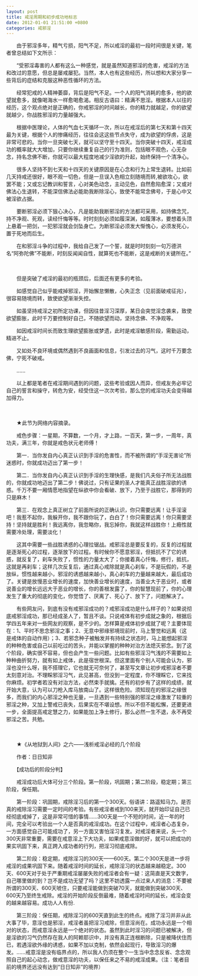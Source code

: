 ```yaml
---
layout: post
title: 戒淫周期和初步成功地标志
date: 2012-01-01 21:51:00 +0800
categories: 戒邪淫
---
```


　　由于邪淫多年，精气亏损，阳气不足，所以戒淫的最初一段时间很是关键，笔者曾总结如下文所示：
　　“受邪淫毒害的人都有这么一种感觉，就是虽然知道邪淫的危害，戒淫的方法和改过的意愿，但总是屡戒屡犯。当然，本人也有这些经历，所以想和大家分享一些背后的症结和克服这种恶性循环的方法。
　　经常犯戒的人精神萎靡，背后是阳气不足。一个人的阳气消耗的愈多，他的欲望就愈多，就像喝海水一样愈喝愈渴。相反古语曰：精满不思淫。根据本人以往的经历，这个观点绝对是正确的，你戒邪淫的时间越长，你的精力就越足，你的欲望就越少，你战胜邪淫的力量越强大。
　　根据中医理论，人体的气血七天循环一次，所以在戒淫后的第七天和第十四天最为关键，根据个人的惨痛经历，往往会这这些节点失守，成为欲望的俘虏，这是非常可悲的。当你一旦突破七天，就可以坚守至十四天。当你突破十四天，戒淫成功的概率就大大增加，只要你继续重复自己的行为准则，包括眼不观色，心无杂念，持名念佛不断，你就可以最大程度地减少淫欲的升起，始终保持一个清净心。
　　很多人坚持不到七天和十四天的关键原因是在心念和行为上常生退转。比如前几天持戒还很好，眼不观一切色，但是一旦误入色相立刻随境而转,被欲攻心，欲罢不能；又或忘记教训和誓言，心对美色动念，主动见色，自然愈陷愈深；又或对佛法心生退转，不能深信佛法必能助我断除淫心，致使不能常念佛号，于是心中又被淫欲占据。
　　要断邪淫必须下狠心决心，凡是能助我断邪淫的方法都可采用，如持佛念咒，持不净观、死观，读经忏悔等等。时时刻刻必须如履深渊，如履薄冰，要想着头顶上悬着一把剑，一犯邪淫就会剑坠身亡。为断邪淫必须发大惭愧心，必须发死心，置于死地而后生。
　　在和邪淫斗争的过程中，我给自己发了一个誓，就是时时刻刻一句万德洪名“阿弥陀佛”不能断，时刻反闻闻自性，就算死也不能断，这是戒断的关键所在。”
　　 
　　但是突破了戒淫的最初的瓶颈后，后面还有更多的考验。
　　如感觉自己似乎能戒掉邪淫，开始懈怠懒散，心失正念（见前面破戒征兆），很容易随境而转，致使欲望渐渐失控。
　　如虽坚持戒淫之初所定功课，但因往昔淫习深厚，某日会突觉淫念袭来，致使欲望膨胀，此时千万要控制好自己，不随欲望而动，坚持念佛、不净观等。
　　如因戒淫时间长而致生理欲望膨胀或梦遗，此时是戒淫敏感阶段，需勤运动，精进不止。
　　又如处不良环境或偶然遇到不良画面和信息，引发过去的习气，这时千万要念佛，宁死不破戒。
　　……
　　以上都是笔者在戒淫期间遇到的问题，这些考验或因人而异，但戒友务必牢记自己的誓言和操守，转危为安，经受住这一次次考验，那么您的戒淫功夫会变得越加得力。
　　 
　　★此节为网络内容摘录。
　　戒色步骤：一星期，不算数，一个月，才上路，一百天，第一步，一周年，真功夫，满三年，你就是戒色状元老师傅！
　　第一．当你发自内心真正认识到手淫的危害性，而不被所谓的“手淫无害论”所迷惑时，你就成功迈出了第一步！
　　第二．当你发自内心真正认识到手淫的生理快感，是我们凡夫俗子所无法战胜的，你就成功地迈出了第二步！佛说过，只有证果的圣人才能真正战胜淫欲的诱惑。千万不要一厢情愿地指望在纵欲中你会看破、放下，乃至于战胜它，那得到的只是麻木！
　　第三．在观念上真正树立了前面所说的正确认识，你只需要远离！让手淫滚吧！我惹不起你，我躲开你，我不跟你玩了，白白了！你只需要远离！你只需要坚持！坚持就是胜利！我远离你，我忽略你，我忘掉你，我就这样战胜你！上瘾性就需要冷处理，需要淡化！
　　这其中需要一些战胜诱惑的心理拉锯战。戒邪淫总是要反复的，反复的过程就是逐渐死心的过程，逐渐放下的过程。有时候你不愿意邪淫，但抵抗不了它的诱惑，就反复了，刹车失败了，惯性的力量太大了；你接着真心忏悔，修行，抵抗，这就是再刹车；这样几次反复后，通过真心戒除就是真心刹车，不是玩假的，不是放纵，惯性越来越小，邪淫的诱惑越来越小，真心刹车的力量越来越大，最后成功了。关键是放慢恶业增长的速度，加快善业增长的速度，当善业大于恶业时，或者说善业的增长远远大于恶业的增长，你的善根发露了，你的智慧现前了，你的心理发生了重大的彻底的变化，你觉悟了、厌离了、死心了、放下了，问题解决了。
　　有些网友问，到底有没有戒邪淫成功的？戒邪淫成功是什么样子的？如果说彻底戒邪淫成功，那已经成圣人了，暂且不谈。只说戒体有初步成就之象的，根据后学四五年来对一些网友的观察，是不少的。怎样算是戒体初步成就了呢？主要体现在：1、平时不思念邪淫之事；2、无意中邪缘邪境现前时，马上警觉和远离（这是戒体的自动作用）；3、若邪念种子被触发并有持续之状态时，马上能想起邪淫的种种危害或自己以前吃过的苦头，并能以掌握的种种对治方法熄灭邪念。到了这个阶段，确实很不容易，但也会产生一些问题。比如有些邪淫习气浅的不需要如上种种曲折努力，就有如上戒体，此是宿世根深。但这里面有个别人可能会认为，邪淫也没什么呀，我不搭理它，它也就无可奈何了，甚至写文章让初步戒邪淫者不要太刻意对治。不理睬邪淫习气，此见甚高，但没到一定程度，你不理睬它，它来找你麻烦。初学者若没有对治方法，必然束手就擒。还有的初步有了这样的成绩，就开始大意，认为可以刀枪入库马放南山了。这样很危险。须知现在的邪淫之缘很多，而我们的内心邪淫之种也无量，一旦遇到一些特别强的邪淫之缘激发了较重的邪淫之种，又加上警戒已丧失，后果实在不堪设想。所以不但不能松懈，还要更进一步，全面提高戒定慧之力，如果能加上净土修行，那么必然一生不退，永不再受邪淫之苦。共勉。
　　 
　　★《从地狱到人间》之六——浅析戒淫必经的几个阶段
　　作者：日日知非
　　【成功后的阶段分判】
　　戒淫成功后大体可分三个阶段。第一阶段，巩固期；第二阶段，稳定期；第三阶段，保任期。
　　第一阶段：巩固期，戒除淫习后的第一个300天。俗语讲：路遥知马力。是否真的戒除淫习需要一定时间的考验。有些戒淫者戒到100来天，就开始印证自己已经彻底戒掉了，这是非常可惜的事情……300天是一个不短的时间，近一年的时间，完全可以考验出一个人是否真的戒淫成功。在这个过程中，戒淫者心态复杂，一方面感觉自己可能成功了，另一方面又害怕淫习复发。对戒淫者来说，头一个300天非常重要，需要在戒意淫上下大功夫，如果戒意淫做的好，就可以把成功的果实巩固下来，真正跨入成功者的行列，把淫习彻底戒除。
　　第二阶段：稳定期，戒除淫习的300天——600天。第二个300天是进一步将戒淫的成果巩固下来。随着戒淫时间的延长，戒除淫习的状态越来越稳定。300天、600天对于处于严重期戒淫屡屡失败的戒淫者会有一疑：这简直是天文数字，自己哪里做的到？岂不是成功无望了吗？这里不妨透露一点过来人的消息：不要被所谓的300天、600天唬住，只要戒淫能做到突破70天，就能做到突破300天、600天乃至终生戒除。戒淫的开始阶段反倒最难，随着戒淫时间的延长，戒淫会变的越来越容易。成功人人有份.
　　第三阶段：保任期，戒除淫习的600天直到此生的终点。戒除了淫习并非从此大事了毕，意淫也是邪淫，戒淫者虽把淫习戒除，但意淫尚在。成功永远是一个相对的状态，而戒意淫永远是一个绝对的状态。虽然到此时淫习的问题已被解决，但是淫欲的习气仍然存在我人的阿赖耶识中，并没有真正连根断除，只是被降伏住而已，若遇淫欲外缘的诱惑，如果不加以克制，依然会起现行，导致淫习的爆发。……戒意淫是没有临界点的，所以我人仍须在整个一生当中念念反省、念念观照自己的起心动念，做戒意淫的功夫，以保任来之不易的戒淫成果。（注：笔者目前的境界还远没有达到“日日知非”的境界）